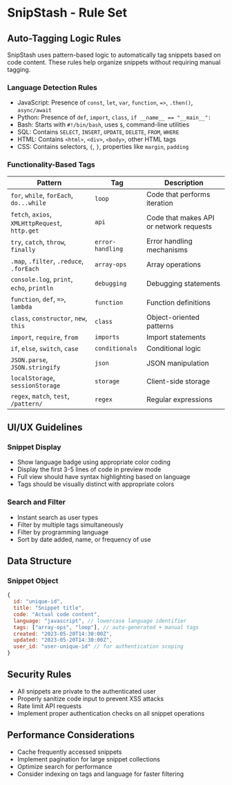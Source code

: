 # SnipStash - Rule Set

## Auto-Tagging Logic Rules

SnipStash uses pattern-based logic to automatically tag snippets based on code content. These rules help organize snippets without requiring manual tagging.

### Language Detection Rules
- JavaScript: Presence of `const`, `let`, `var`, `function`, `=>`, `.then()`, `async/await`
- Python: Presence of `def`, `import`, `class`, `if __name__ == "__main__":`
- Bash: Starts with `#!/bin/bash`, uses `$`, command-line utilities
- SQL: Contains `SELECT`, `INSERT`, `UPDATE`, `DELETE`, `FROM`, `WHERE`
- HTML: Contains `<html>`, `<div>`, `<body>`, other HTML tags
- CSS: Contains selectors, `{`, `}`, properties like `margin`, `padding`

### Functionality-Based Tags

| Pattern | Tag | Description |
|---------|-----|-------------|
| `for`, `while`, `forEach`, `do...while` | `loop` | Code that performs iteration |
| `fetch`, `axios`, `XMLHttpRequest`, `http.get` | `api` | Code that makes API or network requests |
| `try`, `catch`, `throw`, `finally` | `error-handling` | Error handling mechanisms |
| `.map`, `.filter`, `.reduce`, `.forEach` | `array-ops` | Array operations |
| `console.log`, `print`, `echo`, `println` | `debugging` | Debugging statements |
| `function`, `def`, `=>`, `lambda` | `function` | Function definitions |
| `class`, `constructor`, `new`, `this` | `class` | Object-oriented patterns |
| `import`, `require`, `from` | `imports` | Import statements |
| `if`, `else`, `switch`, `case` | `conditionals` | Conditional logic |
| `JSON.parse`, `JSON.stringify` | `json` | JSON manipulation |
| `localStorage`, `sessionStorage` | `storage` | Client-side storage |
| `regex`, `match`, `test`, `/pattern/` | `regex` | Regular expressions |

## UI/UX Guidelines

### Snippet Display
- Show language badge using appropriate color coding
- Display the first 3-5 lines of code in preview mode
- Full view should have syntax highlighting based on language
- Tags should be visually distinct with appropriate colors

### Search and Filter
- Instant search as user types
- Filter by multiple tags simultaneously
- Filter by programming language
- Sort by date added, name, or frequency of use

## Data Structure

### Snippet Object
```javascript
{
  id: "unique-id",
  title: "Snippet title",
  code: "Actual code content",
  language: "javascript", // lowercase language identifier
  tags: ["array-ops", "loop"], // auto-generated + manual tags
  created: "2023-05-20T14:30:00Z",
  updated: "2023-05-20T14:30:00Z",
  user_id: "user-unique-id" // for authentication scoping
}
```

## Security Rules
- All snippets are private to the authenticated user
- Properly sanitize code input to prevent XSS attacks
- Rate limit API requests
- Implement proper authentication checks on all snippet operations

## Performance Considerations
- Cache frequently accessed snippets
- Implement pagination for large snippet collections
- Optimize search for performance
- Consider indexing on tags and language for faster filtering 